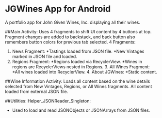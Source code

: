 # JGWines App for Android
A portfolio app for John Given Wines, Inc. displaying all their wines.


##Main Activity:
Uses 4 fragments to shift UI content by 4 buttons at top. Fragment changes are added to backstack, and back button also remembers button colors for previous tab selected.
4 Fragments:
   1. News Fragment:
   *Tastings loaded from JSON file.
   *New Vintages marked in JSON file and loaded. 
   2.  Regions Fragment:
   *Regions loaded via RecyclerView.
   *Wines in regions are RecyclerViews nested in Regions.
	3. All Wines Fragment:
		  *All wines loaded into RecyclerView.
	4. About JGWines:
		  *Static content.
		
##Wine Information Activity:
Loads all content based on the wine details selected from New Vintages, Regions, or All Wines fragments. All content loaded from external JSON file.

##Utilities:
Helper_JSONReader_Singleton:
- Used to load and read JSONObjects or JSONArrays from JSON files. 